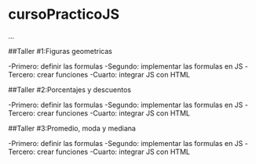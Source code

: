 # cursoPracticoJS
...

##Taller #1:Figuras geometricas

-Primero: definir las formulas
-Segundo: implementar las formulas en JS
-Tercero: crear funciones
-Cuarto: integrar JS con HTML

##Taller #2:Porcentajes y descuentos

-Primero: definir las formulas
-Segundo: implementar las formulas en JS
-Tercero: crear funciones
-Cuarto: integrar JS con HTML

##Taller #3:Promedio, moda y mediana

-Primero: definir las formulas
-Segundo: implementar las formulas en JS
-Tercero: crear funciones
-Cuarto: integrar JS con HTML